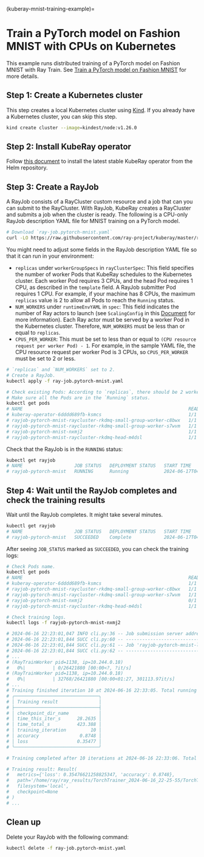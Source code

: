 (kuberay-mnist-training-example)=

# Train a PyTorch model on Fashion MNIST with CPUs on Kubernetes

This example runs distributed training of a PyTorch model on Fashion MNIST with Ray Train. See [Train a PyTorch model on Fashion MNIST](train-pytorch-fashion-mnist) for more details.

## Step 1: Create a Kubernetes cluster

This step creates a local Kubernetes cluster using [Kind](https://kind.sigs.k8s.io/). If you already have a Kubernetes cluster, you can skip this step.

```sh
kind create cluster --image=kindest/node:v1.26.0
```

## Step 2: Install KubeRay operator

Follow [this document](kuberay-operator-deploy) to install the latest stable KubeRay operator from the Helm repository.

## Step 3: Create a RayJob

A RayJob consists of a RayCluster custom resource and a job that can you can submit to the RayCluster. With RayJob, KubeRay creates a RayCluster and submits a job when the cluster is ready. The following is a CPU-only RayJob description YAML file for MNIST training on a PyTorch model.

```sh
# Download `ray-job.pytorch-mnist.yaml`
curl -LO https://raw.githubusercontent.com/ray-project/kuberay/master/ray-operator/config/samples/pytorch-mnist/ray-job.pytorch-mnist.yaml
```

You might need to adjust some fields in the RayJob description YAML file so that it can run in your environment:
* `replicas` under `workerGroupSpecs` in `rayClusterSpec`: This field specifies the number of worker Pods that KubeRay schedules to the Kubernetes cluster. Each worker Pod requires 3 CPUs, and the head Pod requires 1 CPU, as described in the `template` field. A RayJob submitter Pod requires 1 CPU. For example, if your machine has 8 CPUs, the maximum `replicas` value is 2 to allow all Pods to reach the `Running` status.
* `NUM_WORKERS` under `runtimeEnvYAML` in `spec`: This field indicates the number of Ray actors to launch (see `ScalingConfig` in this [Document](ray-train-configs-api) for more information). Each Ray actor must be served by a worker Pod in the Kubernetes cluster. Therefore, `NUM_WORKERS` must be less than or equal to `replicas`.
* `CPUS_PER_WORKER`: This must be set to less than or equal to `(CPU resource request per worker Pod) - 1`. For example, in the sample YAML file, the CPU resource request per worker Pod is 3 CPUs, so `CPUS_PER_WORKER` must be set to 2 or less.

```sh
# `replicas` and `NUM_WORKERS` set to 2.
# Create a RayJob.
kubectl apply -f ray-job.pytorch-mnist.yaml

# Check existing Pods: According to `replicas`, there should be 2 worker Pods.
# Make sure all the Pods are in the `Running` status.
kubectl get pods
# NAME                                                             READY   STATUS    RESTARTS   AGE
# kuberay-operator-6dddd689fb-ksmcs                                1/1     Running   0          6m8s
# rayjob-pytorch-mnist-raycluster-rkdmq-small-group-worker-c8bwx   1/1     Running   0          5m32s
# rayjob-pytorch-mnist-raycluster-rkdmq-small-group-worker-s7wvm   1/1     Running   0          5m32s
# rayjob-pytorch-mnist-nxmj2                                       1/1     Running   0          4m17s
# rayjob-pytorch-mnist-raycluster-rkdmq-head-m4dsl                 1/1     Running   0          5m32s
```

Check that the RayJob is in the `RUNNING` status:

```sh
kubectl get rayjob
# NAME                   JOB STATUS   DEPLOYMENT STATUS   START TIME             END TIME   AGE
# rayjob-pytorch-mnist   RUNNING      Running             2024-06-17T04:08:25Z              11m
```

## Step 4: Wait until the RayJob completes and check the training results

Wait until the RayJob completes. It might take several minutes.

```sh
kubectl get rayjob
# NAME                   JOB STATUS   DEPLOYMENT STATUS   START TIME             END TIME               AGE
# rayjob-pytorch-mnist   SUCCEEDED    Complete            2024-06-17T04:08:25Z   2024-06-17T04:22:21Z   16m
```

After seeing `JOB_STATUS` marked as `SUCCEEDED`, you can check the training logs:

```sh
# Check Pods name.
kubectl get pods
# NAME                                                             READY   STATUS      RESTARTS   AGE
# kuberay-operator-6dddd689fb-ksmcs                                1/1     Running     0          113m
# rayjob-pytorch-mnist-raycluster-rkdmq-small-group-worker-c8bwx   1/1     Running     0          38m
# rayjob-pytorch-mnist-raycluster-rkdmq-small-group-worker-s7wvm   1/1     Running     0          38m
# rayjob-pytorch-mnist-nxmj2                                       0/1     Completed   0          38m
# rayjob-pytorch-mnist-raycluster-rkdmq-head-m4dsl                 1/1     Running     0          38m

# Check training logs.
kubectl logs -f rayjob-pytorch-mnist-nxmj2

# 2024-06-16 22:23:01,047 INFO cli.py:36 -- Job submission server address: http://rayjob-pytorch-mnist-raycluster-rkdmq-head-svc.default.svc.cluster.local:8265
# 2024-06-16 22:23:01,844 SUCC cli.py:60 -- -------------------------------------------------------
# 2024-06-16 22:23:01,844 SUCC cli.py:61 -- Job 'rayjob-pytorch-mnist-l6ccc' submitted successfully
# 2024-06-16 22:23:01,844 SUCC cli.py:62 -- -------------------------------------------------------
# ...
# (RayTrainWorker pid=1138, ip=10.244.0.18)
#   0%|          | 0/26421880 [00:00<?, ?it/s]
# (RayTrainWorker pid=1138, ip=10.244.0.18)
#   0%|          | 32768/26421880 [00:00<01:27, 301113.97it/s]
# ...
# Training finished iteration 10 at 2024-06-16 22:33:05. Total running time: 7min 9s
# ╭───────────────────────────────╮
# │ Training result               │
# ├───────────────────────────────┤
# │ checkpoint_dir_name           │
# │ time_this_iter_s      28.2635 │
# │ time_total_s          423.388 │
# │ training_iteration         10 │
# │ accuracy               0.8748 │
# │ loss                  0.35477 │
# ╰───────────────────────────────╯

# Training completed after 10 iterations at 2024-06-16 22:33:06. Total running time: 7min 10s

# Training result: Result(
#   metrics={'loss': 0.35476621258825347, 'accuracy': 0.8748},
#   path='/home/ray/ray_results/TorchTrainer_2024-06-16_22-25-55/TorchTrainer_122aa_00000_0_2024-06-16_22-25-55',
#   filesystem='local',
#   checkpoint=None
# )
# ...
```

## Clean up

Delete your RayJob with the following command:

```sh
kubectl delete -f ray-job.pytorch-mnist.yaml
```
